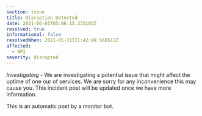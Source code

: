 ```yaml
---
section: issue
title: Disruption Detected
date: 2021-06-01T05:06:15.235105Z
resolved: true
informational: false
resolvedWhen: 2021-05-31T21:42:49.568512Z
affected:
  - API
severity: disrupted
---
```

*Investigating* - We are investigating a potential issue that might affect the uptime of one our of services. We are sorry for any inconvenience this may cause you. This incident post will be updated once we have more information.

This is an automatic post by a monitor bot.
        